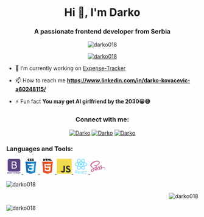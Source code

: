 <h1 align="center">Hi 👋, I'm Darko</h1>
<h3 align="center">A passionate frontend developer from Serbia</h3>

<p align="center"> <img src="https://komarev.com/ghpvc/?username=darko018&label=Profile%20views&color=0e75b6&style=flat" alt="darko018" /> </p>

<p align="center"> <a href="https://github.com/ryo-ma/github-profile-trophy"><img src="https://github-profile-trophy.vercel.app/?username=darko018" alt="darko018" /></a> </p>


- 🔭 I’m currently working on [Expense-Tracker](https://github.com/darko018/Expense-Tracker)

- 📫 How to reach me **https://www.linkedin.com/in/darko-kovacevic-a60248115/**

- ⚡ Fun fact **You may get AI girlfriend by the 2030😀😅**


<h3 align="center">Connect with me:</h3>
<p align="center">
<a href="https://www.linkedin.com/in/darko-kovacevic-a60248115/" target="blank"><img src="https://img.shields.io/badge/LinkedIn-0077B5?style=for-the-badge&logo=linkedin&logoColor=white" alt="Darko" /></a>
<a href="https://www.instagram.com/darko.kovacevic018/" target="blank"><img src="https://img.shields.io/badge/-Instagram-e4405f?style=for-the-badge&logo=appveyor&logo=Instagram&logoColor=white" alt="Darko" /></a>
<a href="mailto:darkokovacevic018@gmail.com" target="_blank"><img src="https://img.shields.io/badge/Gmail-D14836?style=for-the-badge&logo=gmail&logoColor=white" alt="Darko" /></a>
</p>


<h3 align="left">Languages and Tools:</h3>
<p align="left"> <a href="https://getbootstrap.com" target="_blank"> <img src="https://raw.githubusercontent.com/devicons/devicon/master/icons/bootstrap/bootstrap-plain-wordmark.svg" alt="bootstrap" width="40" height="40"/> </a> <a href="https://www.w3schools.com/css/" target="_blank"> <img src="https://raw.githubusercontent.com/devicons/devicon/master/icons/css3/css3-original-wordmark.svg" alt="css3" width="40" height="40"/> </a> <a href="https://www.w3.org/html/" target="_blank"> <img src="https://raw.githubusercontent.com/devicons/devicon/master/icons/html5/html5-original-wordmark.svg" alt="html5" width="40" height="40"/> </a> <a href="https://developer.mozilla.org/en-US/docs/Web/JavaScript" target="_blank"> <img src="https://raw.githubusercontent.com/devicons/devicon/master/icons/javascript/javascript-original.svg" alt="javascript" width="40" height="40"/> </a> <a href="https://reactjs.org/" target="_blank"> <img src="https://raw.githubusercontent.com/devicons/devicon/master/icons/react/react-original-wordmark.svg" alt="react" width="40" height="40"/> </a> <a href="https://sass-lang.com" target="_blank"> <img src="https://raw.githubusercontent.com/devicons/devicon/master/icons/sass/sass-original.svg" alt="sass" width="40" height="40"/> </a> </p>


<p><img align="center" src="https://github-readme-stats.vercel.app/api/top-langs?username=darko018&show_icons=true&locale=en&layout=compact" alt="darko018" /></p>

<p>&nbsp;<img align="right" src="https://github-readme-stats.vercel.app/api?username=darko018&show_icons=true&locale=en" alt="darko018" /></p>


<p><img align="left" src="https://github-readme-streak-stats.herokuapp.com/?user=darko018&" alt="darko018" /></p>

